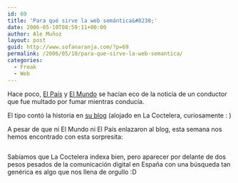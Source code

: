 ```yaml
---
id: 69
title: 'Para qué sirve la web semántica&#8230;'
date: 2006-05-10T08:59:11+00:00
author: Ale Muñoz
layout: post
guid: http://www.sofanaranja.com/?p=69
permalink: /2006/05/10/para-que-sirve-la-web-semantica/
categories:
  - Freak
  - Web
---
```

Hace poco, <a href="http://www.elpais.es">El País</a> y <a href="http://www.elmundo.es">El Mundo</a> se hacían eco de la noticia de un conductor que fue multado por fumar mientras conducía.

El tipo contó la historia en <a href="http://lacoctelera.com/nomelocreo">su blog</a> (alojado en La Coctelera, curiosamente : )

A pesar de que ni El Mundo ni El País enlazaron al blog, esta semana nos hemos encontrado con esta sorpresita:

<img src='/wp-content/web_semantica.png' alt='' />

Sabíamos que La Coctelera indexa bien, pero aparecer por delante de dos pesos pesados de la comunicación digital en España con una búsqueda tan genérica es algo que nos llena de orgullo :D